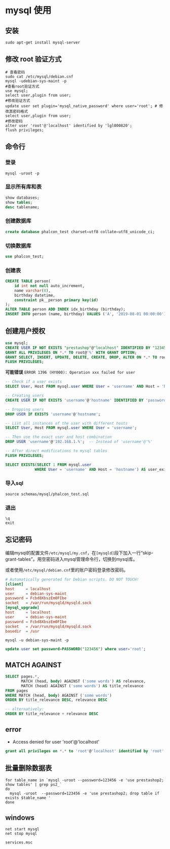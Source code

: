 # mysql 使用

## 安装

```shell
sudo apt-get install mysql-server
```

## 修改 root 验证方式

```shell
# 查看密码
sudo cat /etc/mysql/debian.cnf
mysql -udebian-sys-maint -p
#查看root验证方式
use mysql;
select user,plugin from user;
#修改验证方式
update user set plugin='mysql_native_password' where user='root'; # 修改其密码格式
select user,plugin from user;
#修改密码
alter user 'root'@'localhost' identified by 'lgl000820';
flush privileges;
```

## 命令行

### 登录
```shell
mysql -uroot -p
```

### 显示所有库和表

```sql
show databases;
show tables;
desc tablename;
```

### 创建数据库

```sql
create database phalcon_test charset=utf8 collate=utf8_unicode_ci;
```

### 切换数据库

```sql
use phalcon_test;
```

### 创建表

```sql
CREATE TABLE person(
    id int not null auto_increment,
    name varchar(8),
    birthday datetime,
    constraint pk__person primary key(id)
);
ALTER TABLE person ADD INDEX idx_birthday (birthday);
INSERT INTO person (name, birthday) VALUES ('A', '2019-08-01 00:00:00'), ('B', '2019-08-01 23:59:59'), ('C', '2019-08-02 00:00:00');
```

## 创建用户授权

```sql
use mysql;
CREATE USER IF NOT EXISTS "prestashop"@"localhost" IDENTIFIED BY "1234567";
GRANT ALL PRIVILEGES ON *.* TO root@'%' WITH GRANT OPTION;
GRANT SELECT, INSERT, UPDATE, DELETE, CREATE, DROP, ALTER ON *.* TO root@'%';
FLUSH PRIVILEGES;
```
**可能错误**
`ERROR 1396 (HY000): Operation xxx failed for user`
```sql
-- Check if a user exists
SELECT User, Host FROM mysql.user WHERE User = 'username' AND Host = 'hostname';

-- Creating users
CREATE USER IF NOT EXISTS 'username'@'hostname' IDENTIFIED BY 'password';

-- Dropping users
DROP USER IF EXISTS 'username'@'hostname';

-- List all instances of the user with different hosts
SELECT User, Host FROM mysql.user WHERE User = 'username';

-- Then use the exact user and host combination
DROP USER 'username'@'192.168.1.%';  -- Instead of 'username'@'%'

-- After direct modifications to mysql tables
FLUSH PRIVILEGES;

SELECT EXISTS(SELECT 1 FROM mysql.user
             WHERE User = 'username' AND Host = 'hostname') AS user_exists;
```

### 导入sql

```shell
source schemas/mysql/phalcon_test.sql
```

### 退出

```shell
\q
exit
```

## 忘记密码

编辑mysql的配置文件`/etc/mysql/my.cnf`，在`[mysqld]`段下加入一行“skip-grant-tables”。用空密码进入mysql管理命令行，切换到mysql库。

或者使用`/etc/mysql/debian.cnf`里的账户密码登录修改密码。

```conf
# Automatically generated for Debian scripts. DO NOT TOUCH!
[client]
host     = localhost
user     = debian-sys-maint
password = Fcbd8XbszEm0FIbe
socket   = /var/run/mysqld/mysqld.sock
[mysql_upgrade]
host     = localhost
user     = debian-sys-maint
password = Fcbd8XbszEm0FIbe
socket   = /var/run/mysqld/mysqld.sock
basedir  = /usr
```

```shell
mysql -u debian-sys-maint -p
```

```sql
update user set password=PASSWORD("123456") where user='root';
```

## MATCH AGAINST

```SQL
SELECT pages.*,
       MATCH (head, body) AGAINST ('some words') AS relevance,
       MATCH (head) AGAINST ('some words') AS title_relevance
FROM pages
WHERE MATCH (head, body) AGAINST ('some words')
ORDER BY title_relevance DESC, relevance DESC

-- alternatively:
ORDER BY title_relevance + relevance DESC
```

## error

*  Access denied for user 'root'@'localhost' 

```sql
grant all privileges on *.* to 'root'@'localhost' identified by 'root' with grant option;
```

## 批量删除数据表

```shell
for table_name in `mysql -uroot --password=123456 -e 'use prestashop2; show tables' | grep ps2_`
do
  mysql -uroot  --password=123456 -e 'use prestashop2; drop table if exists $table_name '
done
```

## windows

```shell
net start mysql
net stop mysql

services.msc
```
